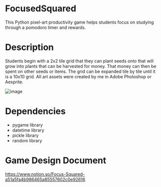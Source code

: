 # FocusedSquared
This Python pixel-art productivity game helps students focus on studying through a pomodoro timer and rewards. 

# Description 
Students begin with a 2x2 tile grid that they can plant seeds onto that will grow into plants that can be harvested for money. That money can then be spent on other seeds or items. The grid can be expanded tile by tile until it is a 10x10 grid. All art assets were created by me in Adobe Photoshop or Aesprite. 

![image](https://user-images.githubusercontent.com/42818731/126497436-8932eb65-539d-4ecf-94de-a9f54bfe5b0f.png)


# Dependencies 
* pygame library
* datetime library
* pickle library 
* random library

# Game Design Document
https://www.notion.so/Focus-Squared-a51a5fa4b986465a85557602c0e92616

